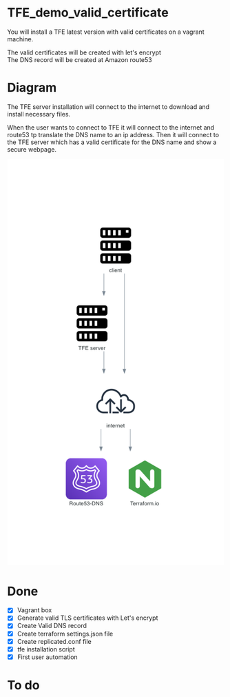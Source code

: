 # TFE_demo_valid_certificate

You will install a TFE latest version with valid certificates on a vagrant machine. 

The valid certificates will be created with let's encrypt  
The DNS record will be created at Amazon route53

# Diagram
The TFE server installation will connect to the internet to download and install necessary files. 

When the user wants to connect to TFE it will connect to the internet and route53 tp translate the DNS name to an ip address. Then it will connect to the TFE server which has a valid certificate for the DNS name and show a secure webpage. 

![](diagram/tfe_self_signed_certificate.png)


# Done
- [x] Vagrant box
- [x] Generate valid TLS certificates with Let's encrypt
- [x] Create Valid DNS record
- [x] Create terraform settings.json file
- [x] Create replicated.conf file
- [x] tfe installation script
- [x] First user automation

# To do  
